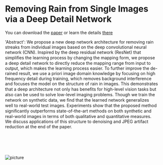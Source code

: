 # Removing Rain from Single Images via a Deep Detail Network

You can download the [paper](http://smartdsp.xmu.edu.cn/memberpdf/fuxueyang/cvpr2017/cvpr2017.pdf) or learn the details [there](http://smartdsp.xmu.edu.cn/cvpr2017.html)

'Abstract': We propose a new deep network architecture for removing rain streaks from individual images based on the deep convolutional neural network (CNN). Inspired by the deep residual network (ResNet) that simpliﬁes the learning process by changing the mapping form, we propose a deep detail network to directly reduce the mapping range from input to output, which makes the learning process easier. To further improve the de-rained result, we use a priori image domain knowledge by focusing on high frequency detail during training, which removes background interference and focuses the model on the structure of rain in images. This demonstrates that a deep architecture not only has beneﬁts for high-level vision tasks but also can be used to solve low-level imaging problems. Though we train the network on synthetic data, we ﬁnd that the learned network generalizes well to real-world test images. Experiments show that the proposed method signiﬁcantly outperforms state-of-the-art methods on both synthetic and real-world images in terms of both qualitative and quantitative measures. We discuss applications of this structure to denoising and JPEG artifact reduction at the end of the paper.
<br>
<br>
<br>
<br>
<br>
<br>
![picture](http://smartdsp.xmu.edu.cn/memberpdf/fuxueyang/cvpr2017/1.JPG)
